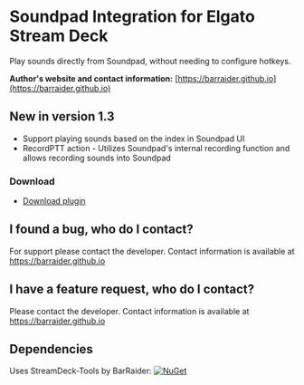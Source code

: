 # Soundpad Integration for Elgato Stream Deck

Play sounds directly from Soundpad, without needing to configure hotkeys.

**Author's website and contact information:** [https://barraider.github.io](https://barraider.github.io)

## New in version 1.3
* Support playing sounds based on the index in Soundpad UI
* RecordPTT action - Utilizes Soundpad's internal recording function and allows recording sounds into Soundpad

### Download

* [Download plugin](https://github.com/BarRaider/streamdeck-soundpad/releases/download/v1.3/com.barraider.soundpad.streamDeckPlugin)

## I found a bug, who do I contact?
For support please contact the developer. Contact information is available at https://barraider.github.io

## I have a feature request, who do I contact?
Please contact the developer. Contact information is available at https://barraider.github.io

## Dependencies
Uses StreamDeck-Tools by BarRaider: [![NuGet](https://img.shields.io/nuget/v/streamdeck-tools.svg?style=flat)](https://www.nuget.org/packages/streamdeck-tools)

